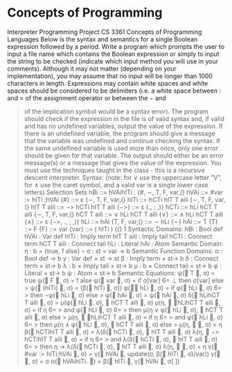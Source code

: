 # Concepts of Programming
Interpreter Programming Project
CS 3361 Concepts of Programming Languages
Below is the syntax and semantics for a single Boolean expression followed by
a period. Write a program which prompts the user to input a file name which
contains the Boolean expression or simply to input the string to be checked
(indicate which input method you will use in your comments). Although it
may not matter (depending on your implementation), you may assume that no
input will be longer than 1000 characters in length. Expressions may contain
white spaces and white spaces should be considered to be delimiters (i.e. a
white space between : and = of the assignment operator or between the − and
> of the implication symbol would be a syntax error). The program should
check if the expression in the file is of valid syntax and, if valid and has no
undefined variables, output the value of the expression. If there is an undefined
variable, the program should give a message that the variable was undefined
and continue checking the syntax. If the same undefined variable is used more
than once, only one error should be given for that variable. The output should
either be an error message(s) or a message that gives the value of the expression.
You must use the techniques taught in the class - this is a recursive
descent interpreter.
Syntax: (note: for ∨ use the uppercase letter ”V”, for ∧ use the caret symbol, and
a valid var is a single lower case letters)
Selection Sets
hBi ::= hVAihITi . {#, ∼, T, F, var,(}
hVAi ::= #var := hITi ;hVAi {#}
::= ε {∼, T, F, var,(}
hITi ::= hCTi hIT T aili {∼, T, F, var,(}
hIT T aili ::= −> hCTi hIT T aili {−>}
::= ε {., ; ,)}
hCTi ::= hLi hCT T aili {∼, T, F, var,(}
hCT T aili ::= ∨ hLi hCT T aili {∨}
::= ∧ hLi hCT T aili {∧}
::= ε {−>, ., ; ,)}
hLi ::= hAi {T, F, var,(}
::= ∼ hLi {∼}
hAi ::= T {T}
::= F {F}
::= var {var}
::= ( hITi ) {(}
1
Syntactic Domains:
hBi : Bool def
hVAi : Var def
hITi : Imply term
hIT T aili : Imply tail
hCTi : Connect term
hCT T aili : Connect tail
hLi : Literal
hAi : Atom
Semantic Domain:
η : b = {true, f alse}
◦
σ : st = var → b
Semantic Function Domains:
α : Bool def → b
γ : Var def × st → st
β : Imply term × st→ b
δ : Connect term × st→ b
λ : b × Imply tail × st→ b
µ : b × Connect tail × st→ b
φ : Literal × st→ b
ψ : Atom × st→ b
Semantic Equations:
ψ( T , σ) = true
ψ( F , σ) = f alse
ψ( var , σ) = if σ[var] 6= ⊥ then σ[var] else >
ψ( (hITi) , σ) = (β( hITi , σ))
φ(∼ hLi , σ) = if φ( hLi , σ) 6= > then ¬φ( hLi , σ) else >
φ( hAi , σ) = ψ( hAi , σ)
δ( hLihCT T aili , σ) = µ(φ( hLi , σ),  hCT T aili , σ)
µ(η,  ∨hLihCT T aili , σ) = if η 6= > and φ( hLi , σ) 6= > then
µ(η ∨ φ( hLi , σ),  hCT T aili , σ) else >
µ(η,  ∧hLihCT T aili , σ) = if η 6= > and φ( hLi , σ) 6= > then
µ(η ∧ φ( hLi , σ),  hCT T aili , σ) else >
µ(η,  , σ) = η
β( hCTihIT T aili , σ) = λ(δ( hCTi , σ),  hIT T aili , σ)
λ(η,  −> hCTihIT T aili , σ) = if η 6= > and
λ(δ( hCTi , σ),  hIT T aili , σ) 6= > then
η → λ(δ( hCTi , σ),  hIT T aili , σ)
λ(η,  , σ) = η
γ( #var := hITi;hVAi , σ) = γ( hVAi , update(σ, β( hITi , σ)/var))
γ( , σ) = σ
α( hVAihITi. ) = β( hITi , γ( hVAi , σ[ ])